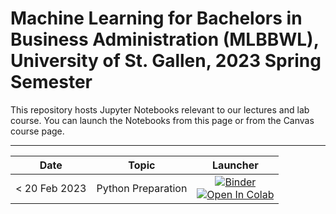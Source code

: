# Machine Learning for Bachelors in Business Administration (MLBBWL), University of St. Gallen, 2023 Spring Semester


This repository hosts Jupyter Notebooks relevant to our lectures and lab course. You can launch the Notebooks from this page or from the Canvas course page.



---



| Date                      |  Topic                     | Launcher | 
|:-------------------------:|:--------------------------:|:--------:|
|  < 20 Feb 2023 | Python Preparation | [![Binder](https://mybinder.org/badge_logo.svg)](https://mybinder.org/v2/gh/HSG-AIML-Teaching/MLBBWL-2023FS/main?filepath=python101%2Flab_0.ipynb)</br>[![Open In Colab](https://colab.research.google.com/assets/colab-badge.svg)](https://colab.research.google.com/github/HSG-AIML-Teaching/MLBBWL-2023FS/blob/main/python101/lab_00.ipynb) |

